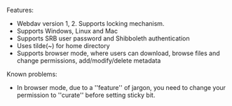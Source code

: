 Features:
  * Webdav version 1, 2. Supports locking mechanism.
  * Supports Windows, Linux and Mac
  * Supports SRB user password and Shibboleth authentication
  * Uses tilde(~) for home directory
  * Supports browser mode, where users can download, browse files and change permissions, add/modify/delete metadata

Known problems:
  * In browser mode, due to a ''feature'' of jargon, you need to change your permission to ''curate'' before setting sticky bit.